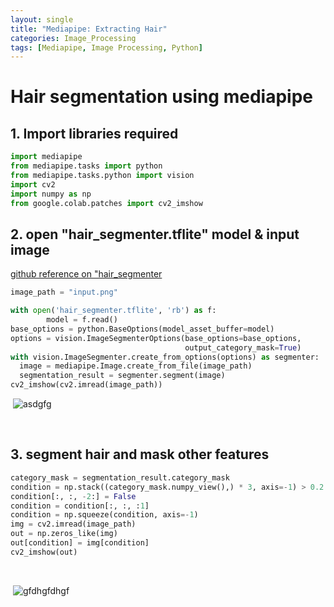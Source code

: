 ```yaml
---
layout: single
title: "Mediapipe: Extracting Hair"
categories: Image_Processing
tags: [Mediapipe, Image Processing, Python]
---
```


# Hair segmentation using mediapipe



## 1. Import libraries required


```python
import mediapipe
from mediapipe.tasks import python
from mediapipe.tasks.python import vision
import cv2
import numpy as np
from google.colab.patches import cv2_imshow
```

## 2. open "hair_segmenter.tflite" model & input image

[github reference on "hair_segmenter](https://github.com/PINTO0309/onnx2tf)


```python
image_path = "input.png"

with open('hair_segmenter.tflite', 'rb') as f:
        model = f.read()
base_options = python.BaseOptions(model_asset_buffer=model)
options = vision.ImageSegmenterOptions(base_options=base_options,
                                       output_category_mask=True)
with vision.ImageSegmenter.create_from_options(options) as segmenter:
  image = mediapipe.Image.create_from_file(image_path)
  segmentation_result = segmenter.segment(image)
cv2_imshow(cv2.imread(image_path))
```


​    ![asdgfg](C:\Users\tenny\OneDrive\Desktop\github_repo\blog\beefed-up-geek.github.io\images\2024-02-11-1040\asdgfg.png)

​    


## 3. segment hair and mask other features


```python
category_mask = segmentation_result.category_mask
condition = np.stack((category_mask.numpy_view(),) * 3, axis=-1) > 0.2
condition[:, :, -2:] = False
condition = condition[:, :, :1]
condition = np.squeeze(condition, axis=-1)
img = cv2.imread(image_path)
out = np.zeros_like(img)
out[condition] = img[condition]
cv2_imshow(out)
```


​    

​    ![gfdhgfdhgf](C:\Users\tenny\OneDrive\Desktop\gfdhgfdhgf.png)

